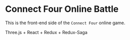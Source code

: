 # Connect Four Online Battle

This is the front-end side of the `Connect Four` online game.

Three.js + React + Redux + Redux-Saga